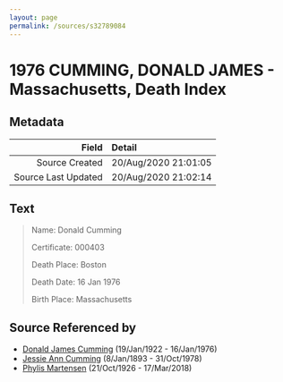 ```yaml
---
layout: page
permalink: /sources/s32789084
---
```


# 1976 CUMMING, DONALD JAMES - Massachusetts, Death Index

## Metadata

Field | Detail
---:|:---
Source Created | 20/Aug/2020 21:01:05
Source Last Updated | 20/Aug/2020 21:02:14

## Text

> Name: Donald Cumming
>
> Certificate: 000403
>
> Death Place: Boston
>
> Death Date: 16 Jan 1976
>
> Birth Place: Massachusetts
>

## Source Referenced by

* [Donald James Cumming](../people/@42110198@-donald-james-cumming-b1922-1-19-d1976-1-16.md) (19/Jan/1922 - 16/Jan/1976)
* [Jessie Ann Cumming](../people/@66222886@-jessie-ann-cumming-b1893-1-8-d1978-10-31.md) (8/Jan/1893 - 31/Oct/1978)
* [Phylis Martensen](../people/@56344636@-phylis-martensen-b1926-10-21-d2018-3-17.md) (21/Oct/1926 - 17/Mar/2018)

